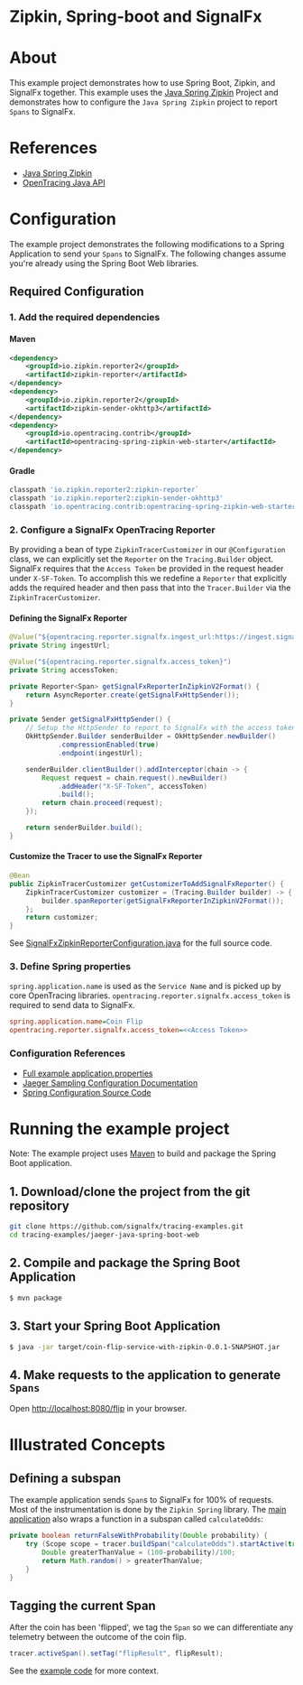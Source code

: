 # Zipkin, Spring-boot and SignalFx

# About

This example project demonstrates how to use Spring Boot, Zipkin, and SignalFx 
together. This example uses the [Java Spring Zipkin](https://github.com/opentracing-contrib/java-spring-zipkin)
Project and demonstrates how to configure the `Java Spring Zipkin` project to 
report `Spans` to SignalFx.

# References

- [Java Spring Zipkin](https://github.com/opentracing-contrib/java-spring-zipkin)
- [OpenTracing Java API](https://github.com/opentracing/opentracing-java)

# Configuration

The example project demonstrates the following modifications to a Spring 
Application to send your `Spans` to SignalFx. The following changes assume 
you're already using the Spring Boot Web libraries.

## Required Configuration

### 1. Add the required dependencies

#### Maven

```xml
<dependency>
    <groupId>io.zipkin.reporter2</groupId>
    <artifactId>zipkin-reporter</artifactId>
</dependency>
<dependency>
    <groupId>io.zipkin.reporter2</groupId>
    <artifactId>zipkin-sender-okhttp3</artifactId>
</dependency>
<dependency>
    <groupId>io.opentracing.contrib</groupId>
    <artifactId>opentracing-spring-zipkin-web-starter</artifactId>
</dependency>
```

#### Gradle

```gradle
classpath 'io.zipkin.reporter2:zipkin-reporter`
classpath 'io.zipkin.reporter2:zipkin-sender-okhttp3'
classpath 'io.opentracing.contrib:opentracing-spring-zipkin-web-starter'
```

### 2. Configure a SignalFx OpenTracing Reporter

By providing a bean of type `ZipkinTracerCustomizer` in our `@Configuration` 
class, we can explicitly set the `Reporter` on the `Tracing.Builder` object.  
SignalFx requires that the `Access Token` be provided in the request header 
under `X-SF-Token`.  To accomplish this we redefine a `Reporter` that explicitly 
adds the required header and then pass that into the `Tracer.Builder` via the 
`ZipkinTracerCustomizer`.  

#### Defining the SignalFx Reporter

```java
@Value("${opentracing.reporter.signalfx.ingest_url:https://ingest.signalfx.com/v1/trace}")
private String ingestUrl;

@Value("${opentracing.reporter.signalfx.access_token}")
private String accessToken;

private Reporter<Span> getSignalFxReporterInZipkinV2Format() {
    return AsyncReporter.create(getSignalFxHttpSender());
}

private Sender getSignalFxHttpSender() {
    // Setup the HttpSender to report to SignalFx with the access token
    OkHttpSender.Builder senderBuilder = OkHttpSender.newBuilder()
            .compressionEnabled(true)
            .endpoint(ingestUrl);

    senderBuilder.clientBuilder().addInterceptor(chain -> {
        Request request = chain.request().newBuilder()
            .addHeader("X-SF-Token", accessToken)
            .build();
        return chain.proceed(request);
    });

    return senderBuilder.build();
}
``` 

#### Customize the Tracer to use the SignalFx Reporter

```java
@Bean
public ZipkinTracerCustomizer getCustomizerToAddSignalFxReporter() {
    ZipkinTracerCustomizer customizer = (Tracing.Builder builder) -> {
        builder.spanReporter(getSignalFxReporterInZipkinV2Format());
    };
    return customizer;
}
```
See [SignalFxZipkinReporterConfiguration.java](https://github.com/signalfx/tracing-examples/tree/spring-boot-examples/zipkin-brave-java-spring-boot-web/src/main/java/com/signalfx/tracing/examples/SignalFxZipkinReporterConfiguration.java) 
for the full source code.

### 3. Define Spring properties

`spring.application.name` is used as the `Service Name` and is picked up by core 
OpenTracing libraries. `opentracing.reporter.signalfx.access_token` is required 
to send data to SignalFx.
```ini
spring.application.name=Coin Flip
opentracing.reporter.signalfx.access_token=<<Access Token>>
```

### Configuration References

- [Full example application.properties](https://github.com/signalfx/tracing-examples/tree/spring-boot-examples/zipkin-brave-java-spring-boot-web/src/main/resources/application.properties)
- [Jaeger Sampling Configuration Documentation](https://www.jaegertracing.io/docs/sampling/#client-sampling-configuration)
- [Spring Configuration Source Code](https://github.com/opentracing-contrib/java-spring-jaeger/blob/master/opentracing-spring-jaeger-starter/src/main/java/io/opentracing/contrib/java/spring/jaeger/starter/JaegerConfigurationProperties.java)

# Running the example project

Note: The example project uses [Maven](https://maven.apache.org) to build and 
package the Spring Boot application. 
## 1. Download/clone the project from the git repository
```bash
git clone https://github.com/signalfx/tracing-examples.git
cd tracing-examples/jaeger-java-spring-boot-web
```

## 2. Compile and package the Spring Boot Application

```bash
$ mvn package
```

## 3. Start your Spring Boot Application

```bash
$ java -jar target/coin-flip-service-with-zipkin-0.0.1-SNAPSHOT.jar
```

## 4. Make requests to the application to generate `Spans` 

Open <http://localhost:8080/flip> in your browser. 

# Illustrated Concepts

## Defining a subspan

The example application sends `Span`s to SignalFx for 100% of requests. Most of 
the instrumentation is done by the `Zipkin Spring` library.  The 
[main application](https://github.com/signalfx/tracing-examples/tree/spring-boot-examples/zipkin-brave-java-spring-boot-web/src/main/java/com/signalfx/tracing/examples/Application.java#L41) 
also wraps a function in a subspan called `calculateOdds`:  
```java
private boolean returnFalseWithProbability(Double probability) {
    try (Scope scope = tracer.buildSpan("calculateOdds").startActive(true)) {
        Double greaterThanValue = (100-probability)/100;
        return Math.random() > greaterThanValue;
    } 
}
```

## Tagging the current Span

After the coin has been 'flipped', we tag the `Span` so we can differentiate any 
telemetry between the outcome of the coin flip.  
```java
tracer.activeSpan().setTag("flipResult", flipResult);
```
See the [example code](https://github.com/signalfx/tracing-examples/tree/spring-boot-examples/zipkin-brave-java-spring-boot-web/src/main/java/com/signalfx/tracing/examples/Application.java#L29) 
for more context.
